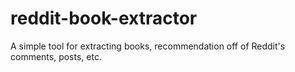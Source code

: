 # reddit-book-extractor
A simple tool for extracting books, recommendation off of Reddit's comments, posts, etc.
